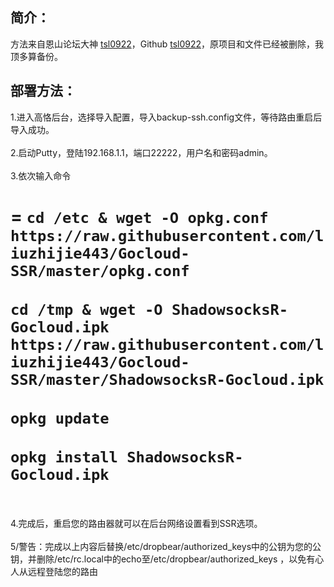 

## 简介：

方法来自恩山论坛大神 [tsl0922](http://www.right.com.cn/forum/space-uid-96481.html)，Github [tsl0922](https://github.com/tsl0922/)，原项目和文件已经被删除，我顶多算备份。


## 部署方法：
1.进入高恪后台，选择导入配置，导入backup-ssh.config文件，等待路由重启后导入成功。</br> </br> 
2.启动Putty，登陆192.168.1.1，端口22222，用户名和密码admin。 </br> </br> 
3.依次输入命令 

=
`cd /etc & wget -O opkg.conf https://raw.githubusercontent.com/liuzhijie443/Gocloud-SSR/master/opkg.conf`</br> </br> 
`cd /tmp & wget -O ShadowsocksR-Gocloud.ipk https://raw.githubusercontent.com/liuzhijie443/Gocloud-SSR/master/ShadowsocksR-Gocloud.ipk`</br> </br> 
`opkg update`</br> </br> 
`opkg install ShadowsocksR-Gocloud.ipk`</br> </br> 
=


4.完成后，重启您的路由器就可以在后台网络设置看到SSR选项。</br> </br> 
5/警告：完成以上内容后替换/etc/dropbear/authorized_keys中的公钥为您的公钥，并删除/etc/rc.local中的echo至/etc/dropbear/authorized_keys ，以免有心人从远程登陆您的路由</br> </br> 
